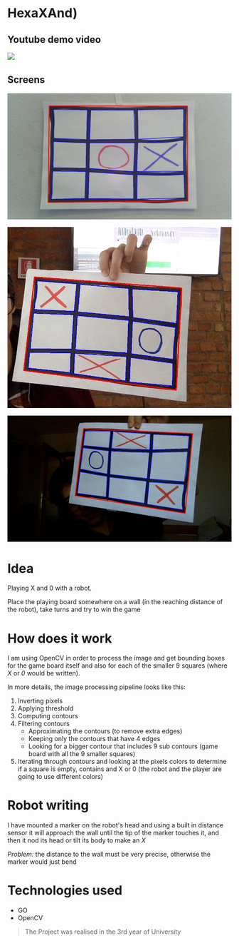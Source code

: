 # HexaXAnd)

## Youtube demo video
[![](http://img.youtube.com/vi/-3kaH5sj-EM/0.jpg)](http://www.youtube.com/watch?v=-3kaH5sj-EM "HexaXAnd0 Demo")

## Screens
![Demo Image ](https://github.com/msorins/HexaXAnd0/blob/GameDetection/0.jpeg?raw=true "Demo Image")

![Demo Image ](https://github.com/msorins/HexaXAnd0/blob/GameDetection/1.jpeg?raw=true "Demo Image")

![Demo Image ](https://github.com/msorins/HexaXAnd0/blob/GameDetection/2.jpeg?raw=true "Demo Image")

# Idea
Playing X and 0 with a robot.

Place the playing board somewhere on a wall (in the reaching distance of the robot), take turns and try to win the game

# How does it work
I am using OpenCV in order to process the image and get bounding boxes for the game board itself and also for each of the smaller 9 squares (where *X* or *0* would be written).

In more details, the image processing pipeline looks like this:

1. Inverting pixels 
2. Applying threshold
3. Computing contours
4. Filtering contours
    * Approximating the contours (to remove extra edges)
    * Keeping only the contours that have 4 edges
    * Looking for a bigger contour that includes 9 sub contours (game board with all the 9 smaller squares)
5. Iterating through contours and looking at the pixels colors to determine if a square is empty, contains and X or 0 (the robot and the player are going to use different colors)

# Robot writing
I have mounted a marker on the robot's head and using a built in distance sensor it will approach the wall until the tip of the marker touches it, and then it nod its head or tilt its body to make an *X*

*Problem:* the distance to the wall must be very precise, otherwise the marker would just bend

# Technologies used

* GO
* OpenCV


> The Project was realised in the 3rd year of University